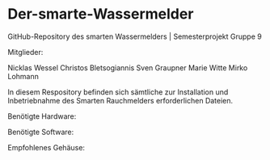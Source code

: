 # Der-smarte-Wassermelder

GitHub-Repository des smarten Wassermelders | Semesterprojekt Gruppe 9

Mitglieder:

Nicklas Wessel
Christos Bletsogiannis
Sven Graupner
Marie Witte
Mirko Lohmann

In diesem Respository befinden sich sämtliche zur Installation und Inbetriebnahme des Smarten Rauchmelders erforderlichen Dateien.

Benötigte Hardware:

Benötigte Software:

Empfohlenes Gehäuse:

